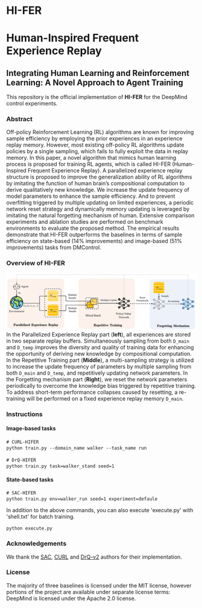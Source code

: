 # HI-FER
Human-Inspired Frequent Experience Replay
=======
## Integrating Human Learning and Reinforcement Learning: A Novel Approach to Agent Training

This repository is the official implementation of **HI-FER** for the DeepMind control experiments.

### Abstract
Off-policy Reinforcement Learning (RL) algorithms are known for improving sample efficiency by employing the prior experiences in an experience replay memory. However, most existing off-policy RL algorithms update policies by a single sampling, which fails to fully exploit the data in replay memory. In this paper, a novel algorithm that mimics human learning process is proposed for training RL agents, which is called HI-FER (Human-Inspired Frequent Experience Replay). A parallelized experience replay structure is proposed to improve the generalization ability of RL algorithms by imitating the function of human brain’s compositional computation to derive qualitatively new knowledge. We increase the update frequency of model parameters to enhance the sample efficiency. And to prevent overfitting triggered by multiple updating on limited experiences, a periodic network reset strategy and dynamically memory updating is leveraged by imitating the natural forgetting mechanism of human. Extensive comparison experiments and ablation studies are performed on benchmark environments to evaluate the proposed method. The empirical results demonstrate that HI-FER outperforms the baselines in terms of sample efficiency on state-based (14% improvements) and image-based (51% improvements) tasks from DMControl.

### Overview of HI-FER
![](overview.jpg)
In the Parallelized Experience Replay part (**left**), all experiences are stored in two separate replay buffers. Simultaneously sampling from both `D_main` and `D_temp` improves the diversity and quality of training data for enhancing the opportunity of deriving new knowledge by compositional computation. In the Repetitive Training part (**Middle**), a multi-sampling strategy is utilized to increase the update frequency of parameters by multiple sampling from both `D_main` and `D_temp`, and repetitively updating network parameters. In the Forgetting mechanism part (**Right**), we reset the network parameters periodically to overcome the knowledge bias triggered by repetitive training. To address short-term performance collapses caused by resetting, a re-training will be performed on a fixed experience replay memory `D_main`. 

### Instructions
#### Image-based tasks
```
# CURL-HIFER
python train.py --domain_name walker --task_name run

# DrQ-HIFER
python train.py task=walker_stand seed=1
```
#### State-based tasks
```
# SAC-HIFER
python train.py env=walker_run seed=1 experiment=defaule
```
In addition to the above commands, you can also execute 'execute.py' with 'shell.txt' for batch training.
```
python execute.py
```
### Acknowledgements
We thank the  [SAC](https://github.com/denisyarats/pytorch_sac), [CURL](https://mishalaskin.github.io/curl/) and [DrQ-v2](https://github.com/facebookresearch/drqv2) authors for their implementation.
### License
The majority of three baselines is licensed under the MIT license, however portions of the project are available under separate license terms: DeepMind is licensed under the Apache 2.0 license.
